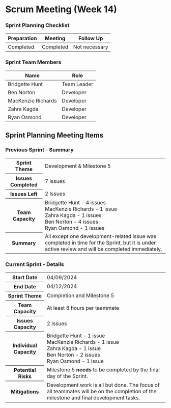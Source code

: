# Scrum Meeting (Week 14)

### Sprint Planning Checklist
| Preparation | Meeting | Follow Up |
| --- | --- | --- |
| Completed | Completed | Not necessary |

### Sprint Team Members
| Name               | Role        |
|--------------------|-------------|
| Bridgette Hunt     | Team Leader |
| Ben Norton         | Developer   |
| MacKenzie Richards | Developer   |
| Zahra Kagda        | Developer   |
| Ryan Osmond        | Developer   |

## Sprint Planning Meeting Items

### Previous Sprint - Summary
<table>
  <tr>
    <th>Sprint Theme</th>
    <td>Development & Milestone 5</td>
  </tr>
  <tr>
    <th>Issues Completed</th>
    <td>7 issues</td>
  </tr>
  <tr>
    <th>Issues Left</th>
    <td>2 Issues</td>
  </tr>
  <tr>
    <th>Team Capacity</th>
    <td>
      Bridgette Hunt - 4 issues<br>
      MacKenzie Richards - 1 issue<br>
      Zahra Kagda - 1 issues<br>
      Ben Norton - 4 issues<br> 
      Ryan Osmond - 1 issues 
    </td>
  </tr>
  <tr>
    <th>Summary</th>
    <td>All except one development-related issue was completed in time for the Sprint, but it is under active review and will be completed immediately.</td> 
  </tr>
</table>

### Current Sprint - Details
<table>
  <tr>
    <th>Start Date</th>
    <td>04/09/2024</td>
  </tr>
  <tr>
    <th>End Date</th>
    <td>04/12/2024</td>
  </tr>
  <tr>
    <th>Sprint Theme</th>
    <td>Completion and Milestone 5</td>
  </tr>
  <tr>
    <th>Team Capacity</th>
    <td>At least 8 hours per teammate</td>
  </tr>
  <tr>
    <th>Issues Capacity</th>
    <td>2 Issues</td>
  </tr>
  <tr>
    <th>Individual Capacity</th>
        <td>
      Bridgette Hunt - 1 issue<br>
      MacKenzie Richards - 1 issue<br>
      Zahra Kagda - 1 issue<br>
      Ben Norton - 2 issues<br>
      Ryan Osmond - 1 issue
    </td>
  </tr>
  <tr>
    <th>Potential Risks</th>
    <td>Milestone 5 <b>needs</b> to be completed by the final day of the Sprint.</td>
  </tr>
  <tr>
    <th>Mitigations</th>
    <td>Development work is all but done. The focus of all teammates will be on the completion of the milestone and final development tasks.</td>
  </tr>
</table>
